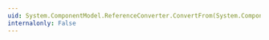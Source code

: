 ```yaml
---
uid: System.ComponentModel.ReferenceConverter.ConvertFrom(System.ComponentModel.ITypeDescriptorContext,System.Globalization.CultureInfo,System.Object)
internalonly: False
---
```

